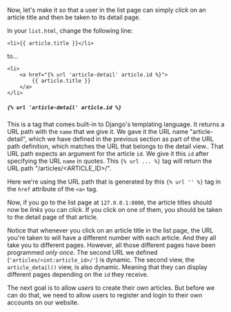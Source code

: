 Now, let's make it so that a user in the list page can simply _click_ on an article title and then be taken to its detail page.

In your `list.html`, change the following line:

```django
<li>{{ article.title }}</li>
```

to...

```django
<li>
    <a href="{% url 'article-detail' article.id %}">
        {{ article.title }}
    </a>
</li>
```

##### `{% url 'article-detail' article.id %}`

This is a tag that comes built-in to Django's templating language. It returns a URL path with the `name` that we give it. We gave it the URL name "article-detail", which we have defined in the previous section as part of the URL path definition, which matches the URL that belongs to the detail view.. That URL path expects an argument for the article `id`. We give it this `id` after specifying the URL `name` in quotes. This `{% url ... %}` tag will return the URL path "/articles/<ARTICLE_ID>/".

Here we're using the URL path that is generated by this `{% url '' %}` tag in the `href` attribute of the `<a>` tag.

Now, if you go to the list page at `127.0.0.1:8000`, the article titles should now be _links_ you can _click_. If you click on one of them, you should be taken to the detail page of that article.

Notice that whenever you click on an article title in the list page, the URL you're taken to will have a different number with each article. And they all take you to different pages. However, all those different pages have been programmed _only once_. The second URL we defined (`'articles/<int:article_id>/'`) is dynamic. The second view, the `article_detail()` view, is also dynamic. Meaning that they can display different pages depending on the `id` they receive.

The next goal is to allow _users_ to create their own articles. But before we can do that, we need to allow users to register and login to their own accounts on our website.
